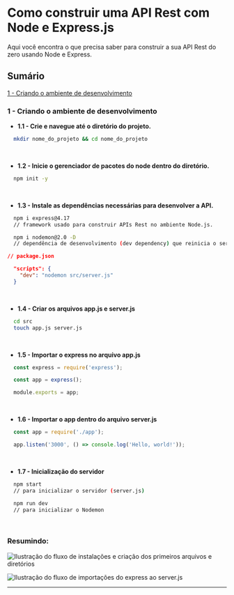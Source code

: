 # Como construir uma API Rest com Node e Express.js

Aqui você encontra o que precisa saber para construir a sua API Rest do zero usando Node e Express.

## Sumário
[1 - Criando o ambiente de desenvolvimento](#1---criando-o-ambiente-de-desenvolvimento)


### <strong>1 - Criando o ambiente de desenvolvimento</strong>

  - <strong>1.1 - Crie e navegue até o diretório do projeto.</strong>

  ```sh
    mkdir nome_do_projeto && cd nome_do_projeto
  ```
 <br />

  - <strong>1.2 - Inicie o gerenciador de pacotes do node dentro do diretório.</strong>

  ```sh
    npm init -y
  ```
 <br />

  - <strong>1.3 - Instale as dependências necessárias para desenvolver a API.</strong>
  ```sh
    npm i express@4.17 
    // framework usado para construir APIs Rest no ambiente Node.js.

    npm i nodemon@2.0 -D
    // dependência de desenvolvimento (dev dependency) que reinicia o servidor a cada alteração feita no código.
  ```

  ```json
  // package.json

    "scripts": {
      "dev": "nodemon src/server.js"
    }

  ```
  <br />

  - <strong>1.4 - Criar os arquivos app.js e server.js</strong>
  
  ```sh
    cd src
    touch app.js server.js 
  ```

  <br />

  - <strong>1.5 - Importar o express no arquivo app.js</strong>
  ```js
    const express = require('express');

    const app = express();

    module.exports = app;
  ```

  <br />

  - <strong>1.6 - Importar o app dentro do arquivo server.js</strong>
  ```js
    const app = require('./app');

    app.listen('3000', () => console.log('Hello, world!'));
  ```
  
  <br />

  - <strong>1.7 - Inicialização do servidor</strong>

  ```sh
    npm start
    // para inicializar o servidor (server.js)

    npm run dev
    // para inicializar o Nodemon
  ```
  <br />
  
  ### Resumindo:

  ![Ilustração do fluxo de instalações e criação dos primeiros arquivos e diretórios](https://github.com/lucasbarreto92/WEB-DEV-RESUMOS/blob/main/REST_API/public/Captura%20de%20Tela%202023-01-13%20%C3%A0s%2020.12.28.png)
 
  ![Ilustração do fluxo de importações do express ao server.js](https://github.com/lucasbarreto92/WEB-DEV-RESUMOS/blob/main/REST_API/public/Captura%20de%20Tela%202023-01-13%20%C3%A0s%2020.12.43.png)

---


 
 
